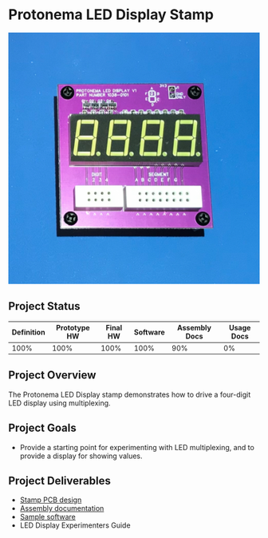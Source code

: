 # Protonema LED Display Stamp
![Photo of a 1038A LED Display stamp](1038-8010/images/1038A.jpg)

## Project Status

Definition | Prototype HW | Final HW | Software | Assembly Docs | Usage Docs |
|-|-|-|-|-|-|
100% | 100% | 100% | 100% | 90% | 0% |

## Project Overview
The Protonema LED Display stamp demonstrates how to drive a four-digit LED display using multiplexing.

## Project Goals
* Provide a starting point for experimenting with LED multiplexing, and to provide a display for showing values.

## Project Deliverables
* [Stamp PCB design](https://github.com/dslik/protonema/tree/main/stamps/1038A/1038-0102/latest)
* [Assembly documentation](https://dslik.github.io/protonema/stamps/1038A/1038-8010.pdf)
* [Sample software](https://github.com/dslik/protonema/tree/main/stamps/1038A/1038-9101)
* LED Display Experimenters Guide
